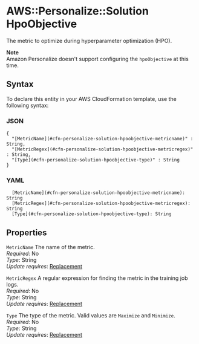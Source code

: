 # AWS::Personalize::Solution HpoObjective<a name="aws-properties-personalize-solution-hpoobjective"></a>

The metric to optimize during hyperparameter optimization \(HPO\)\.

**Note**  
Amazon Personalize doesn't support configuring the `hpoObjective` at this time\.

## Syntax<a name="aws-properties-personalize-solution-hpoobjective-syntax"></a>

To declare this entity in your AWS CloudFormation template, use the following syntax:

### JSON<a name="aws-properties-personalize-solution-hpoobjective-syntax.json"></a>

```
{
  "[MetricName](#cfn-personalize-solution-hpoobjective-metricname)" : String,
  "[MetricRegex](#cfn-personalize-solution-hpoobjective-metricregex)" : String,
  "[Type](#cfn-personalize-solution-hpoobjective-type)" : String
}
```

### YAML<a name="aws-properties-personalize-solution-hpoobjective-syntax.yaml"></a>

```
  [MetricName](#cfn-personalize-solution-hpoobjective-metricname): String
  [MetricRegex](#cfn-personalize-solution-hpoobjective-metricregex): String
  [Type](#cfn-personalize-solution-hpoobjective-type): String
```

## Properties<a name="aws-properties-personalize-solution-hpoobjective-properties"></a>

`MetricName`  <a name="cfn-personalize-solution-hpoobjective-metricname"></a>
The name of the metric\.  
*Required*: No  
*Type*: String  
*Update requires*: [Replacement](https://docs.aws.amazon.com/AWSCloudFormation/latest/UserGuide/using-cfn-updating-stacks-update-behaviors.html#update-replacement)

`MetricRegex`  <a name="cfn-personalize-solution-hpoobjective-metricregex"></a>
A regular expression for finding the metric in the training job logs\.  
*Required*: No  
*Type*: String  
*Update requires*: [Replacement](https://docs.aws.amazon.com/AWSCloudFormation/latest/UserGuide/using-cfn-updating-stacks-update-behaviors.html#update-replacement)

`Type`  <a name="cfn-personalize-solution-hpoobjective-type"></a>
The type of the metric\. Valid values are `Maximize` and `Minimize`\.  
*Required*: No  
*Type*: String  
*Update requires*: [Replacement](https://docs.aws.amazon.com/AWSCloudFormation/latest/UserGuide/using-cfn-updating-stacks-update-behaviors.html#update-replacement)